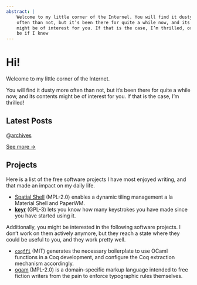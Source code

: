 ```yaml
---
abstract: |
    Welcome to my little corner of the Internel. You will find it dusty more
    often than not, but it’s been there for quite a while now, and its contents
    might be of interest for you. If that is the case, I’m thrilled, or I would
    be if I knew
---
```


# Hi!

Welcome to my little corner of the Internet.

You will find it dusty more often than not, but it’s been there for quite a
while now, and its contents might be of interest for you. If that is the case,
I’m thrilled!

## Latest Posts

@[archives](7)

[See more →](/posts)

## Projects

Here is a list of the free software projects I have most enjoyed writing, and
that made an impact on my daily life.

- [Spatial Shell](https://github.com/lthms/spatial-shell) (MPL-2.0) enables a
  dynamic tiling management a la Material Shell and PaperWM.
- [**keyr**](https://sr.ht/~lthms/keyr) (GPL-3) lets you know how many
  keystrokes you have made since you have started using it.

Additionally, you might be interested in the following software projects. I
don’t work on them actively anymore, but they reach a state where they could be
useful to you, and they work pretty well.

- [`coqffi`](https://github.com/coq-community/coqffi) (MIT) generates the
  necessary boilerplate to use OCaml functions in a Coq development, and
  configure the Coq extraction mechanism accordingly.
- [ogam](https://src.soap.coffee/crates/ogam.git/about) (MPL-2.0) is a
  domain-specific markup language intended to free fiction writers from the
  pain to enforce typographic rules themselves.
